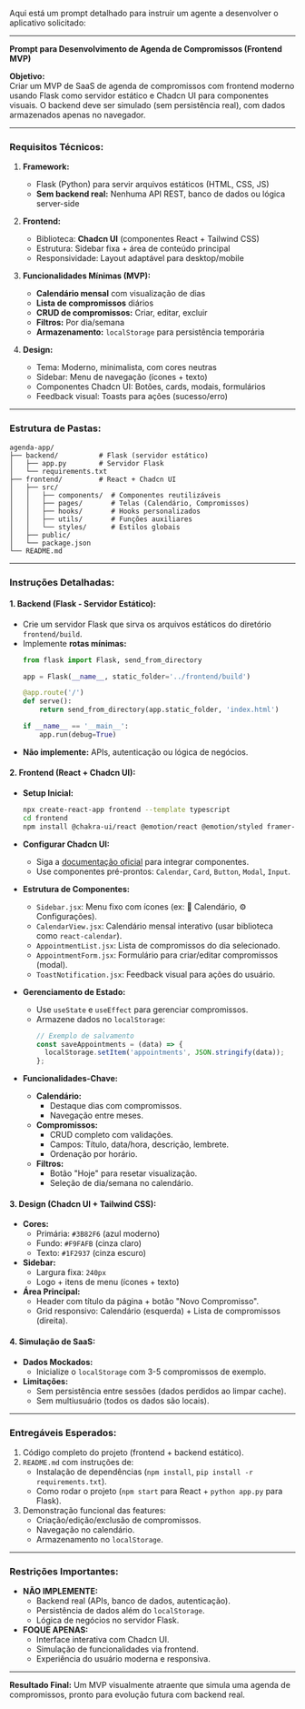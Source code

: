 

Aqui está um prompt detalhado para instruir um agente a desenvolver o aplicativo solicitado:

---

**Prompt para Desenvolvimento de Agenda de Compromissos (Frontend MVP)**

**Objetivo:**  
Criar um MVP de SaaS de agenda de compromissos com frontend moderno usando Flask como servidor estático e Chadcn UI para componentes visuais. O backend deve ser simulado (sem persistência real), com dados armazenados apenas no navegador.

---

### **Requisitos Técnicos:**
1. **Framework:**  
   - Flask (Python) para servir arquivos estáticos (HTML, CSS, JS)  
   - **Sem backend real:** Nenhuma API REST, banco de dados ou lógica server-side  

2. **Frontend:**  
   - Biblioteca: **Chadcn UI** (componentes React + Tailwind CSS)  
   - Estrutura: Sidebar fixa + área de conteúdo principal  
   - Responsividade: Layout adaptável para desktop/mobile  

3. **Funcionalidades Mínimas (MVP):**  
   - **Calendário mensal** com visualização de dias  
   - **Lista de compromissos** diários  
   - **CRUD de compromissos:** Criar, editar, excluir  
   - **Filtros:** Por dia/semana  
   - **Armazenamento:** `localStorage` para persistência temporária  

4. **Design:**  
   - Tema: Moderno, minimalista, com cores neutras  
   - Sidebar: Menu de navegação (ícones + texto)  
   - Componentes Chadcn UI: Botões, cards, modais, formulários  
   - Feedback visual: Toasts para ações (sucesso/erro)  

---

### **Estrutura de Pastas:**
```
agenda-app/
├── backend/          # Flask (servidor estático)
│   ├── app.py        # Servidor Flask
│   └── requirements.txt
├── frontend/         # React + Chadcn UI
│   ├── src/
│   │   ├── components/  # Componentes reutilizáveis
│   │   ├── pages/       # Telas (Calendário, Compromissos)
│   │   ├── hooks/       # Hooks personalizados
│   │   ├── utils/       # Funções auxiliares
│   │   └── styles/      # Estilos globais
│   ├── public/
│   └── package.json
└── README.md
```

---

### **Instruções Detalhadas:**

#### **1. Backend (Flask - Servidor Estático):**
- Crie um servidor Flask que sirva os arquivos estáticos do diretório `frontend/build`.  
- Implemente **rotas mínimas:**  
  ```python
  from flask import Flask, send_from_directory

  app = Flask(__name__, static_folder='../frontend/build')

  @app.route('/')
  def serve():
      return send_from_directory(app.static_folder, 'index.html')

  if __name__ == '__main__':
      app.run(debug=True)
  ```
- **Não implemente:** APIs, autenticação ou lógica de negócios.

#### **2. Frontend (React + Chadcn UI):**
- **Setup Inicial:**  
  ```bash
  npx create-react-app frontend --template typescript
  cd frontend
  npm install @chakra-ui/react @emotion/react @emotion/styled framer-motion
  ```
- **Configurar Chadcn UI:**  
  - Siga a [documentação oficial](https://ui.chadcn.com/) para integrar componentes.  
  - Use componentes pré-prontos: `Calendar`, `Card`, `Button`, `Modal`, `Input`.  

- **Estrutura de Componentes:**  
  - `Sidebar.jsx`: Menu fixo com ícones (ex: 📅 Calendário, ⚙️ Configurações).  
  - `CalendarView.jsx`: Calendário mensal interativo (usar biblioteca como `react-calendar`).  
  - `AppointmentList.jsx`: Lista de compromissos do dia selecionado.  
  - `AppointmentForm.jsx`: Formulário para criar/editar compromissos (modal).  
  - `ToastNotification.jsx`: Feedback visual para ações do usuário.  

- **Gerenciamento de Estado:**  
  - Use `useState` e `useEffect` para gerenciar compromissos.  
  - Armazene dados no `localStorage`:  
    ```javascript
    // Exemplo de salvamento
    const saveAppointments = (data) => {
      localStorage.setItem('appointments', JSON.stringify(data));
    };
    ```

- **Funcionalidades-Chave:**  
  - **Calendário:**  
    - Destaque dias com compromissos.  
    - Navegação entre meses.  
  - **Compromissos:**  
    - CRUD completo com validações.  
    - Campos: Título, data/hora, descrição, lembrete.  
    - Ordenação por horário.  
  - **Filtros:**  
    - Botão "Hoje" para resetar visualização.  
    - Seleção de dia/semana no calendário.  

#### **3. Design (Chadcn UI + Tailwind CSS):**
- **Cores:**  
  - Primária: `#3B82F6` (azul moderno)  
  - Fundo: `#F9FAFB` (cinza claro)  
  - Texto: `#1F2937` (cinza escuro)  
- **Sidebar:**  
  - Largura fixa: `240px`  
  - Logo + itens de menu (ícones + texto)  
- **Área Principal:**  
  - Header com título da página + botão "Novo Compromisso".  
  - Grid responsivo: Calendário (esquerda) + Lista de compromissos (direita).  

#### **4. Simulação de SaaS:**
- **Dados Mockados:**  
  - Inicialize o `localStorage` com 3-5 compromissos de exemplo.  
- **Limitações:**  
  - Sem persistência entre sessões (dados perdidos ao limpar cache).  
  - Sem multiusuário (todos os dados são locais).  

---

### **Entregáveis Esperados:**
1. Código completo do projeto (frontend + backend estático).  
2. `README.md` com instruções de:  
   - Instalação de dependências (`npm install`, `pip install -r requirements.txt`).  
   - Como rodar o projeto (`npm start` para React + `python app.py` para Flask).  
3. Demonstração funcional das features:  
   - Criação/edição/exclusão de compromissos.  
   - Navegação no calendário.  
   - Armazenamento no `localStorage`.  

---

### **Restrições Importantes:**
- **NÃO IMPLEMENTE:**  
  - Backend real (APIs, banco de dados, autenticação).  
  - Persistência de dados além do `localStorage`.  
  - Lógica de negócios no servidor Flask.  
- **FOQUE APENAS:**  
  - Interface interativa com Chadcn UI.  
  - Simulação de funcionalidades via frontend.  
  - Experiência do usuário moderna e responsiva.  

--- 

**Resultado Final:** Um MVP visualmente atraente que simula uma agenda de compromissos, pronto para evolução futura com backend real.